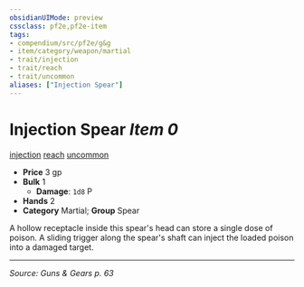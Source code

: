 ```yaml
---
obsidianUIMode: preview
cssclass: pf2e,pf2e-item
tags:
- compendium/src/pf2e/g&g
- item/category/weapon/martial
- trait/injection
- trait/reach
- trait/uncommon
aliases: ["Injection Spear"]
---
```

# Injection Spear *Item 0*  
[injection](injection-g-g.md "Injection Weapon Trait")  [reach](reach.md "Reach Weapon Trait")  [uncommon](uncommon.md "Uncommon Rarity Trait")  

- **Price** 3 gp
- **Bulk** 1
  - **Damage**: `1d8` P
- **Hands** 2
- **Category** Martial; **Group** Spear 

A hollow receptacle inside this spear's head can store a single dose of poison. A sliding trigger along the spear's shaft can inject the loaded poison into a damaged target.


---
*Source: Guns & Gears p. 63*